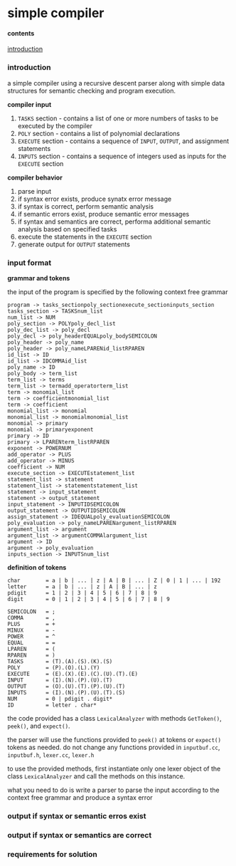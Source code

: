 #  simple compiler

####  contents

[introduction](#introduction)

###  introduction

a simple compiler using a recursive descent parser along with simple data structures for semantic checking and program execution.

**compiler input**

1.  `TASKS` section - contains a list of one or more numbers of tasks to be executed by the compiler
2.  `POLY` section -  contains a list of polynomial declarations
3.  `EXECUTE` section - contains a sequence of `INPUT`, `OUTPUT`, and assignment statements
4.  `INPUTS` section - contains a sequence of integers used as inputs for the `EXECUTE` section

**compiler behavior**

1.  parse input
2.  if syntax error exists, produce synatx error message
3.  if syntax is correct, perform semantic analysis
4.  if semantic errors exist, produce semantic error messages
5.  if syntax and semantics are correct, performa additional semantic analysis based on specified tasks
6.  execute the statements in the `EXECUTE` section
7.  generate output for `OUTPUT` statements

###  input format

**grammar and tokens**

the input of the program is specified by the following context free grammar

```
program -> tasks_sectionpoly_sectionexecute_sectioninputs_section
tasks_section -> TASKSnum_list
num_list -> NUM
poly_section -> POLYpoly_decl_list
poly_dec_list -> poly_decl
poly_decl -> poly_headerEQUALpoly_bodySEMICOLON
poly_header -> poly_name
poly_header -> poly_nameLPARENid_listRPAREN
id_list -> ID
id_list -> IDCOMMAid_list
poly_name -> ID
poly_body -> term_list
term_list -> terms
term_list -> termadd_operatorterm_list
term -> monomial_list
term -> coefficientmonomial_list
term -> coefficient
monomial_list -> monomial
monomial_list -> monomialmonomial_list
monomial -> primary
monomial -> primaryexponent
primary -> ID
primary -> LPARENterm_listRPAREN
exponent -> POWERNUM
add_operator -> PLUS
add_operator -> MINUS
coefficient -> NUM
execute_section -> EXECUTEstatement_list
statement_list -> statement
statement_list -> statementstatement_list
statement -> input_statement
statement -> output_statement
input_statement -> INPUTIDSEMICOLON
output_statement -> OUTPUTIDSEMICOLON
assign_statement -> IDEQUALpoly_evaluationSEMICOLON
poly_evaluation -> poly_nameLPARENargument_listRPAREN
argument_list -> argument
argument_list -> argumentCOMMAlargument_list
argument -> ID
argument -> poly_evaluation
inputs_section -> INPUTSnum_list
```

**definition of tokens**

```
char        = a | b | ... | z | A | B | ... | Z | 0 | 1 | ... | 192
letter      = a | b | ... | z | A | B | ... | z
pdigit      = 1 | 2 | 3 | 4 | 5 | 6 | 7 | 8 | 9
digit       = 0 | 1 | 2 | 3 | 4 | 5 | 6 | 7 | 8 | 9

SEMICOLON   = ;
COMMA       = ,
PLUS        = +
MINUX       = -
POWER       = ^
EQUAL       = =
LPAREN      = (
RPAREN      = )
TASKS       = (T).(A).(S).(K).(S)
POLY        = (P).(O).(L).(Y)
EXECUTE     = (E).(X).(E).(C).(U).(T).(E)
INPUT       = (I).(N).(P).(U).(T)
OUTPUT      = (O).(U).(T).(P).(U).(T)
INPUTS      = (I).(N).(P).(U).(T).(S)
NUM         = 0 | pdigit . digit*
ID          = letter . char*
```

the code provided has a class `LexicalAnalyzer` with methods `GetToken()`, `peek()`, and `expect()`.

the parser will use the functions provided to `peek()` at tokens or `expect()` tokens as needed.  do not change any functions provided in `inputbuf.cc`, `inputbuf.h`, `lexer.cc`, `lexer.h`

to use the provided methods, first instantiate only one lexer object of the class `LexicalAnalyzer` and call the methods on this instance.

what you need to do is write a parser to parse the input according to the context free grammar and produce a syntax error

###  output if syntax or semantic erros exist


###  output if syntax or semantics are correct

###  requirements for solution
